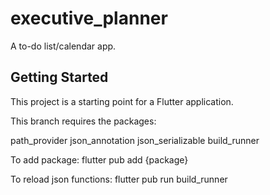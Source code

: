 # executive_planner

A to-do list/calendar app.

## Getting Started

This project is a starting point for a Flutter application.

This branch requires the packages:

path_provider
json_annotation
json_serializable
build_runner

To add package:
flutter pub add {package}

To reload json functions:
flutter pub run build_runner
